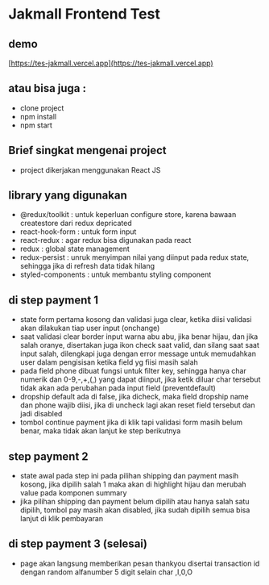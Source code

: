 # Jakmall Frontend Test

## demo
[https://tes-jakmall.vercel.app](https://tes-jakmall.vercel.app)

## atau bisa juga :
- clone project
- npm install
- npm start

## Brief singkat mengenai project
- project dikerjakan menggunakan React JS

## library yang digunakan
- @redux/toolkit : untuk keperluan configure store, karena bawaan createstore dari redux depricated
- react-hook-form : untuk form input
- react-redux : agar redux bisa digunakan pada react
- redux : global state management
- redux-persist : unruk menyimpan nilai yang diinput pada redux state, sehingga jika di refresh data tidak hilang
- styled-components : untuk membantu styling component

## di step payment 1
- state form pertama kosong dan validasi juga clear, ketika diisi validasi akan dilakukan tiap user input (onchange)
- saat validasi clear border input warna abu abu, jika benar hijau, dan jika salah oranye, disertakan juga ikon check saat valid, dan silang saat saat input salah, dilengkapi juga dengan error message untuk memudahkan user dalam pengisisan ketika field yg fiisi masih salah
- pada field phone dibuat fungsi untuk filter key, sehingga hanya char numerik dan 0-9,-,+,(,) yang dapat diinput, jika ketik diluar char tersebut tidak akan ada perubahan pada input field (preventdefault)
- dropship default ada di false, jika dicheck, maka field dropship name dan phone wajib diisi, jika di uncheck lagi akan reset field tersebut dan jadi disabled
- tombol continue payment jika di klik tapi validasi form masih belum benar, maka tidak akan lanjut ke step berikutnya

## step payment 2
- state awal pada step ini pada pilihan shipping dan payment masih kosong, jika dipilih salah 1 maka akan di highlight hijau dan merubah value pada komponen summary
- jika pilihan shipping dan payment belum dipilih atau hanya salah satu dipilih, tombol pay masih akan disabled, jika sudah dipilih semua bisa lanjut di klik pembayaran

## di step payment 3 (selesai)
- page akan langsung memberikan pesan thankyou disertai transaction id dengan random alfanumber 5 digit selain char ,I,0,O

